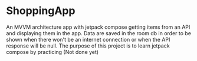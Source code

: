 # ShoppingApp

An MVVM architecture app with jetpack compose getting items from an API and displaying them in the app.
Data are saved in the room db in order to be shown when there won't be an internet connection or when the API response will be null.
The purpose of this project is to learn jetpack compose by practicing (Not done yet)

